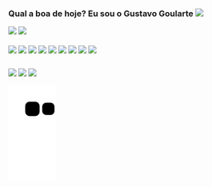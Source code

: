 ### Qual a boa de hoje? Eu sou o Gustavo Goularte <img height="50em" src="https://i.pinimg.com/originals/ac/8f/61/ac8f610d390a504026b5e7bd2b67818f.gif"/>

<div>
  <img height="160em" src="https://github-readme-stats.vercel.app/api?username=ggoulartec&show_icons=true&theme=dracula&include_all_commits=true"/>
  <img height="160em" src="https://github-readme-stats.vercel.app/api/top-langs/?username=ggoulartec&layout=compact&theme=dracula"/>
</div>
<div>
<div style="display: inline_block"><br>
  <img align="center" alt_"goularti-HTML" src="https://img.shields.io/badge/HTML-239120?style=for-the-badge&logo=html5&logoColor=white">
  <img align="center" alt_"goularti-CSS" src="https://img.shields.io/badge/CSS-239120?&style=for-the-badge&logo=css3&logoColor=white">
  <img align="center" alt_"goularti-PHP" src="https://img.shields.io/badge/PHP-777BB4?style=for-the-badge&logo=php&logoColor=white"/>
  <img align="center" alt_"goularti-SASS" src="https://img.shields.io/badge/Sass-CC6699?style=for-the-badge&logo=sass&logoColor=white"/>
  <img align="center" alt_"goularti-JSCRIPT" src="https://img.shields.io/badge/JavaScript-F7DF1E?style=for-the-badge&logo=JavaScript&logoColor=white"/>
  <img align="center" alt_"goularti-NPM" src="https://img.shields.io/badge/npm-CB3837?style=for-the-badge&logo=npm&logoColor=white"/>
  <img align="center" alt_"goularti-IONIC" src="https://img.shields.io/badge/Ionic-3880FF?style=for-the-badge&logo=ionic&logoColor=white"/>
  <img align="center" alt_"goularti-PHP_STORM" src="http://img.shields.io/badge/-PHPStorm-181717?style=for-the-badge&logo=phpstorm&logoColor=white"/>
  <img align="center" alt_"goularti-VSCODE" src="https://img.shields.io/badge/Visual_Studio-5C2D91?style=for-the-badge&logo=visual%20studio&logoColor=white"/>
</div>
  
##

<div>
  <a href="https://www.instagram.com/gugoularte/" target="_blank"><img src="https://img.shields.io/badge/Instagram-E4405F?style=for-the-badge&logo=instagram&logoColor=white"/></a>
  <a href="https://www.facebook.com/gustavo.goulartecorreia" target="_blank"><img src="https://img.shields.io/badge/Facebook-1877F2?style=for-the-badge&logo=facebook&logoColor=white"/></a>
  <a href="https://www.linkedin.com/in/gustavo-goularte-4062a2179/" target="_blank"><img src="https://img.shields.io/badge/LinkedIn-0077B5?style=for-the-badge&logo=linkedin&logoColor=white"/></a>

  ![Snake animation](https://github.com/goularti/goularti/blob/output/github-contribution-grid-snake.svg)
  
</div>
